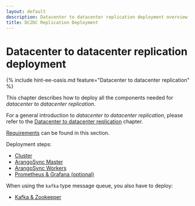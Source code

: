 ```yaml
---
layout: default
description: Datacenter to datacenter replication deployment overview
title: DC2DC Replication Deployment
---
```

# Datacenter to datacenter replication deployment

{% include hint-ee-oasis.md feature="Datacenter to datacenter replication" %}

This chapter describes how to deploy all the components needed for
_datacenter to datacenter replication_.

For a general introduction to _datacenter to datacenter replication_, please refer
to the [Datacenter to datacenter replication](architecture-deployment-modes-dc2-dc.html) chapter.

[Requirements](architecture-deployment-modes-dc2-dc-requirements.html) can be found in this section.

Deployment steps:

- [Cluster](deployment-dc2-dc-cluster.html)
- [ArangoSync Master](deployment-dc2-dc-arango-sync-master.html)
- [ArangoSync Workers](deployment-dc2-dc-arango-sync-workers.html)
- [Prometheus & Grafana (optional)](deployment-dc2-dc-prometheus-grafana.html)

When using the `kafka` type message queue, you also have to deploy:

- [Kafka & Zookeeper](deployment-dc2-dc-kafka-zookeeper.html)
